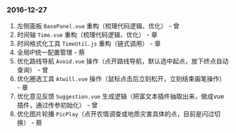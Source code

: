 ### 2016-12-27
1. 左侧面板 `BasePanel.vue` 重构（梳理代码逻辑、优化） - 曾
2. 时间轴 `Time.vue` 重构（梳理代码逻辑、优化） - 章
3. 时间格式化工具 `TimeUtil.js` 重构（链式调用） - 章
4. 全局IP统一配置管理 - 蔡
5. 优化路线导航 `Avoid.vue` 操作（点开路线导航，默认选中起点，放下终点自动查询） - 曾
6. 优化圈选工具 `Atwill.vue` 操作（鼠标点击后立刻松开，立刻结束画笔操作） - 章
7. 优化意见反馈 `Suggestion.vue` 生成逻辑（把富文本插件抽取出来，做成vue插件，通过传参初始化） - 曾
8. 优化图片轮播 `PicPlay`（点开农情调查或地质灾害具体的点，目前是闪过切换） - 蔡
